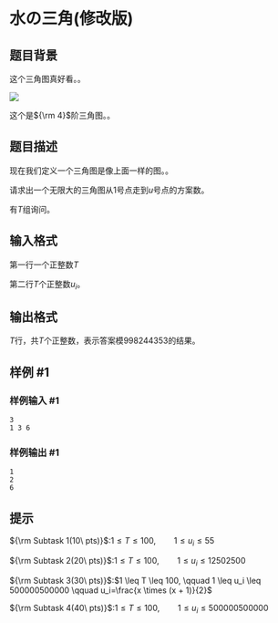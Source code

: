 # 水の三角(修改版)

## 题目背景

这个三角图真好看。。

![](https://i.loli.net/2018/10/30/5bd7cc3fa1bfb.png)

这个是${\rm 4}$阶三角图。。

## 题目描述

现在我们定义一个三角图是像上面一样的图。。

请求出一个无限大的三角图从$1$号点走到$u$号点的方案数。

有$T$组询问。

## 输入格式

第一行一个正整数$T$

第二行$T$个正整数$u_i$。

## 输出格式

$T$行，共$T$个正整数，表示答案模$998244353$的结果。

## 样例 #1

### 样例输入 #1
```
3
1 3 6
```

### 样例输出 #1

```
1
2
6
```

## 提示

${\rm Subtask 1(10\ pts)}$:$1 \leq T \leq 100, \qquad 1 \leq u_i \leq 55$

${\rm Subtask 2(20\ pts)}$:$1 \leq T \leq 100, \qquad 1 \leq u_i \leq 12502500$

${\rm Subtask 3(30\ pts)}$:$1 \leq T \leq 100, \qquad 1 \leq u_i \leq 500000500000 \qquad u_i=\frac{x \times (x + 1)}{2}$

${\rm Subtask 4(40\ pts)}$:$1 \leq T \leq 100, \qquad 1 \leq u_i \leq 500000500000$
